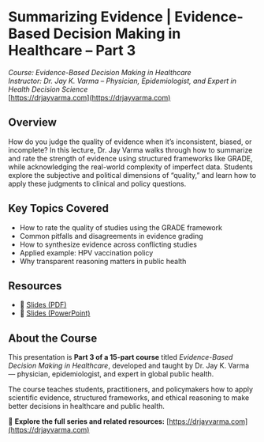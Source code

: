 # Summarizing Evidence | Evidence-Based Decision Making in Healthcare – Part 3
*Course: Evidence-Based Decision Making in Healthcare*  
*Instructor: Dr. Jay K. Varma – Physician, Epidemiologist, and Expert in Health Decision Science*  
[https://drjayvarma.com](https://drjayvarma.com)

## Overview
How do you judge the quality of evidence when it’s inconsistent, biased, or incomplete? In this lecture, Dr. Jay Varma walks through how to summarize and rate the strength of evidence using structured frameworks like GRADE, while acknowledging the real-world complexity of imperfect data. Students explore the subjective and political dimensions of “quality,” and learn how to apply these judgments to clinical and policy questions.

## Key Topics Covered
- How to rate the quality of studies using the GRADE framework  
- Common pitfalls and disagreements in evidence grading  
- How to synthesize evidence across conflicting studies  
- Applied example: HPV vaccination policy  
- Why transparent reasoning matters in public health  

## Resources
- 📑 [Slides (PDF)](lecture-3-summarizing-evidence.pdf)  
- 📂 [Slides (PowerPoint)](lecture-3-summarizing-evidence.pptx)

## About the Course
This presentation is **Part 3 of a 15-part course** titled *Evidence-Based Decision Making in Healthcare*, developed and taught by Dr. Jay K. Varma — physician, epidemiologist, and expert in global public health.

The course teaches students, practitioners, and policymakers how to apply scientific evidence, structured frameworks, and ethical reasoning to make better decisions in healthcare and public health.

🔗 **Explore the full series and related resources:** [https://drjayvarma.com](https://drjayvarma.com)
